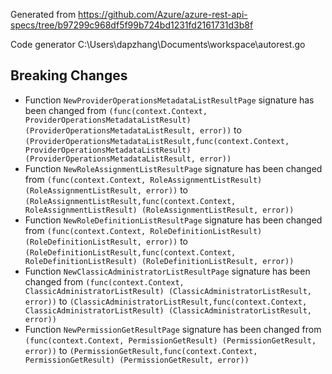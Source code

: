 
Generated from https://github.com/Azure/azure-rest-api-specs/tree/b97299c968df5f99b724bd1231fd2161731d3b8f

Code generator C:\Users\dapzhang\Documents\workspace\autorest.go

## Breaking Changes

- Function `NewProviderOperationsMetadataListResultPage` signature has been changed from `(func(context.Context, ProviderOperationsMetadataListResult) (ProviderOperationsMetadataListResult, error))` to `(ProviderOperationsMetadataListResult,func(context.Context, ProviderOperationsMetadataListResult) (ProviderOperationsMetadataListResult, error))`
- Function `NewRoleAssignmentListResultPage` signature has been changed from `(func(context.Context, RoleAssignmentListResult) (RoleAssignmentListResult, error))` to `(RoleAssignmentListResult,func(context.Context, RoleAssignmentListResult) (RoleAssignmentListResult, error))`
- Function `NewRoleDefinitionListResultPage` signature has been changed from `(func(context.Context, RoleDefinitionListResult) (RoleDefinitionListResult, error))` to `(RoleDefinitionListResult,func(context.Context, RoleDefinitionListResult) (RoleDefinitionListResult, error))`
- Function `NewClassicAdministratorListResultPage` signature has been changed from `(func(context.Context, ClassicAdministratorListResult) (ClassicAdministratorListResult, error))` to `(ClassicAdministratorListResult,func(context.Context, ClassicAdministratorListResult) (ClassicAdministratorListResult, error))`
- Function `NewPermissionGetResultPage` signature has been changed from `(func(context.Context, PermissionGetResult) (PermissionGetResult, error))` to `(PermissionGetResult,func(context.Context, PermissionGetResult) (PermissionGetResult, error))`

